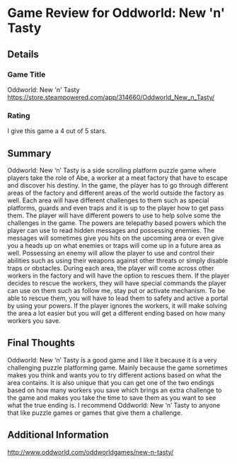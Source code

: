 # Game Review for Oddworld: New 'n' Tasty

## Details

### Game Title
Oddworld: New 'n' Tasty
https://store.steampowered.com/app/314660/Oddworld_New_n_Tasty/

### Rating
I give this game a 4 out of 5 stars.

## Summary
  Oddworld: New ‘n’ Tasty is a side scrolling platform puzzle game where players take the role of Abe, a worker at a meat factory that have to escape and discover his destiny. In the game, the player has to go through different areas of the factory and different areas of the world outside the factory as well. Each area will have different challenges to them such as special platforms, guards and even traps and it is up to the player how to get pass them.
	The player will have different powers to use to help solve some the challenges in the game.  The powers are telepathy based powers which the player can use to read hidden messages and possessing enemies. The messages will sometimes give you hits on the upcoming area or even give you a heads up on what enemies or traps will come up in a future area as well. Possessing an enemy will allow the player to use and control their abilities such as using their weapons against other threats or simply disable traps or obstacles.
	During each area, the player will come across other workers in the factory and will have the option to rescues them. If the player decides to rescue the workers, they will have special commands the player can use on them such as follow me, stay put or activate mechanism. To be able to rescue them, you will have to lead them to safety and active a portal by using your powers. If the player ignores the workers, it will make solving the area a lot easier but you will get a different ending based on how many workers you save.


## Final Thoughts
  Oddworld: New ‘n’ Tasty is a good game and I like it because it is a very challenging puzzle platforming game. Mainly because the game sometimes makes you think and wants you to try different actions based on what the area contains. It is also unique that you can get one of the two endings based on how many workers you save which brings an extra challenge to the game and makes you take the time to save them as you want to see what the true ending is. I recommend Oddworld: New ‘n’ Tasty to anyone that like puzzle games or games that give them a challenge.

## Additional Information
http://www.oddworld.com/oddworldgames/new-n-tasty/

